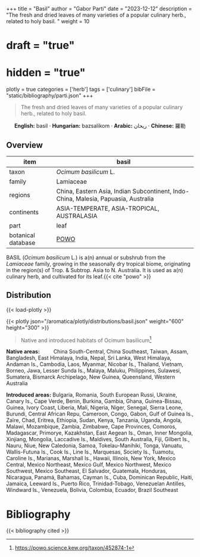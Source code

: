 +++
title = "Basil"
author = "Gabor Parti"
date = "2023-12-12"
description = "The fresh and dried leaves of many varieties of a popular culinary herb., related to holy basil. "
weight = 10
# draft = "true"
# hidden = "true"
plotly = true
categories = ['herb']
tags = ['culinary']
bibFile = "static/bibliography/parti.json"
+++

>The fresh and dried leaves of many varieties of a popular culinary herb., related to holy basil.  [<i class="fab fa-wikipedia-w"></i>](https://en.wikipedia.org/wiki/Basil)

<center>

**English:** basil · **Hungarian:** bazsalikom · **Arabic:** <span class="arabic-text" dir="rtl">ريحان</span> · **Chinese:** <span class="traditional-chinese-text">羅勒</span>

</center>

## Overview

|       item       |                                       basil                                      |
|------------------|----------------------------------------------------------------------------------|
|       taxon      |                               *Ocimum basilicum* L.                              |
|      family      |                                     Lamiaceae                                    |
|      regions     |China, Eastern Asia, Indian Subcontinent, Indo-China, Malesia, Papuasia, Australia|
|    continents    |                    ASIA-TEMPERATE, ASIA-TROPICAL, AUSTRALASIA                    |
|       part       |                                       leaf                                       |
|botanical database|                [POWO](https://powo.science.kew.org/taxon/452874-1)               |

BASIL (*Ocimum basilicum* L.) is a(n) annual or subshrub from the *Lamiaceae* family, growing in the seasonally dry tropical biome, originating in the region(s) of Trop. & Subtrop. Asia to N. Australia. It is used as a(n) culinary herb, and cultivated for its leaf.{{< cite "powo" >}}



## Distribution

{{< load-plotly >}}

{{< plotly json="/aromatica/plotly/distributions/basil.json" weight="600" height="300" >}}

>Native and introduced habitats of Ocimum basilicum[^powo]

[^powo]: https://powo.science.kew.org/taxon/452874-1

<p style="text-align:left;">

**Native areas:** &ensp; &ensp; &ensp; China South-Central, China Southeast, Taiwan, Assam, Bangladesh, East Himalaya, India, Nepal, Sri Lanka, West Himalaya, Andaman Is., Cambodia, Laos, Myanmar, Nicobar Is., Thailand, Vietnam, Borneo, Jawa, Lesser Sunda Is., Malaya, Maluku, Philippines, Sulawesi, Sumatera, Bismarck Archipelago, New Guinea, Queensland, Western Australia

**Introduced areas:** Bulgaria, Romania, South European Russi, Ukraine, Canary Is., Cape Verde, Benin, Burkina, Gambia, Ghana, Guinea-Bissau, Guinea, Ivory Coast, Liberia, Mali, Nigeria, Niger, Senegal, Sierra Leone, Burundi, Central African Repu, Cameroon, Congo, Gabon, Gulf of Guinea Is., Zaïre, Chad, Eritrea, Ethiopia, Sudan, Kenya, Tanzania, Uganda, Angola, Malawi, Mozambique, Zambia, Zimbabwe, Cape Provinces, Comoros, Madagascar, Primorye, Kazakhstan, East Aegean Is., Oman, Inner Mongolia, Xinjiang, Mongolia, Laccadive Is., Maldives, South Australia, Fiji, Gilbert Is., Nauru, Niue, New Caledonia, Samoa, Tokelau-Manihiki, Tonga, Vanuatu, Wallis-Futuna Is., Cook Is., Line Is., Marquesas, Society Is., Tuamotu, Caroline Is., Marianas, Marshall Is., Hawaii, Illinois, New York, Mexico Central, Mexico Northeast, Mexico Gulf, Mexico Northwest, Mexico Southwest, Mexico Southeast, El Salvador, Guatemala, Honduras, Nicaragua, Panamá, Bahamas, Cayman Is., Cuba, Dominican Republic, Haiti, Jamaica, Leeward Is., Puerto Rico, Trinidad-Tobago, Venezuelan Antilles, Windward Is., Venezuela, Bolivia, Colombia, Ecuador, Brazil Southeast

</p>



# Bibliography

{{< bibliography cited >}}

